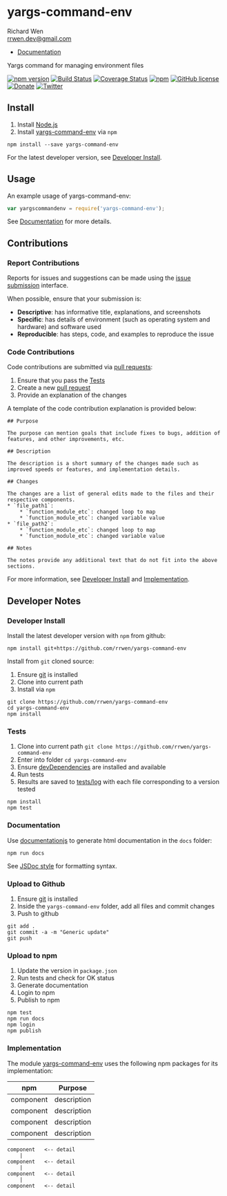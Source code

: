 # yargs-command-env

Richard Wen  
rrwen.dev@gmail.com  

* [Documentation](https://rrwen.github.io/yargs-command-env)

Yargs command for managing environment files

[![npm version](https://badge.fury.io/js/yargs-command-env.svg)](https://badge.fury.io/js/yargs-command-env)
[![Build Status](https://travis-ci.org/rrwen/yargs-command-env.svg?branch=master)](https://travis-ci.org/rrwen/yargs-command-env)
[![Coverage Status](https://coveralls.io/repos/github/rrwen/yargs-command-env/badge.svg?branch=master)](https://coveralls.io/github/rrwen/yargs-command-env?branch=master)
[![npm](https://img.shields.io/npm/dt/yargs-command-env.svg)](https://www.npmjs.com/package/yargs-command-env)
[![GitHub license](https://img.shields.io/github/license/rrwen/yargs-command-env.svg)](https://github.com/rrwen/yargs-command-env/blob/master/LICENSE)
[![Donate](https://img.shields.io/badge/donate-Donarbox-yellow.svg)](https://donorbox.org/rrwen)
[![Twitter](https://img.shields.io/twitter/url/https/github.com/rrwen/yargs-command-env.svg?style=social)](https://twitter.com/intent/tweet?text=Yargs%20command%20for%20managing%20environment%20files:%20https%3A%2F%2Fgithub.com%2Frrwen%2Fyargs-command-env%20%23nodejs%20%23npm)

## Install

1. Install [Node.js](https://nodejs.org/en/)
2. Install [yargs-command-env](https://www.npmjs.com/package/yargs-command-env) via `npm`

```
npm install --save yargs-command-env
```

For the latest developer version, see [Developer Install](#developer-install).

## Usage

An example usage of yargs-command-env:

```javascript
var yargscommandenv = require('yargs-command-env');
```

See [Documentation](https://rrwen.github.io/yargs-command-env) for more details.

## Contributions

### Report Contributions

Reports for issues and suggestions can be made using the [issue submission](https://github.com/rrwen/yargs-command-env/issues) interface.

When possible, ensure that your submission is:

* **Descriptive**: has informative title, explanations, and screenshots
* **Specific**: has details of environment (such as operating system and hardware) and software used
* **Reproducible**: has steps, code, and examples to reproduce the issue

### Code Contributions

Code contributions are submitted via [pull requests](https://help.github.com/articles/about-pull-requests/):

1. Ensure that you pass the [Tests](#tests)
2. Create a new [pull request](https://github.com/rrwen/yargs-command-env/pulls)
3. Provide an explanation of the changes

A template of the code contribution explanation is provided below:

```
## Purpose

The purpose can mention goals that include fixes to bugs, addition of features, and other improvements, etc.

## Description

The description is a short summary of the changes made such as improved speeds or features, and implementation details.

## Changes

The changes are a list of general edits made to the files and their respective components.
* `file_path1`:
	* `function_module_etc`: changed loop to map
	* `function_module_etc`: changed variable value
* `file_path2`:
	* `function_module_etc`: changed loop to map
	* `function_module_etc`: changed variable value

## Notes

The notes provide any additional text that do not fit into the above sections.
```

For more information, see [Developer Install](#developer-install) and [Implementation](#implementation).

## Developer Notes

### Developer Install

Install the latest developer version with `npm` from github:

```
npm install git+https://github.com/rrwen/yargs-command-env
```
  
Install from `git` cloned source:

1. Ensure [git](https://git-scm.com/) is installed
2. Clone into current path
3. Install via `npm`

```
git clone https://github.com/rrwen/yargs-command-env
cd yargs-command-env
npm install
```

### Tests

1. Clone into current path `git clone https://github.com/rrwen/yargs-command-env`
2. Enter into folder `cd yargs-command-env`
3. Ensure [devDependencies](https://docs.npmjs.com/files/package.json#devdependencies) are installed and available
4. Run tests
5. Results are saved to [tests/log](tests/log) with each file corresponding to a version tested

```
npm install
npm test
```

### Documentation

Use [documentationjs](https://www.npmjs.com/package/documentation) to generate html documentation in the `docs` folder:

```
npm run docs
```

See [JSDoc style](http://usejsdoc.org/) for formatting syntax.

### Upload to Github

1. Ensure [git](https://git-scm.com/) is installed
2. Inside the `yargs-command-env` folder, add all files and commit changes
3. Push to github

```
git add .
git commit -a -m "Generic update"
git push
```

### Upload to npm

1. Update the version in `package.json`
2. Run tests and check for OK status
3. Generate documentation
4. Login to npm
5. Publish to npm

```
npm test
npm run docs
npm login
npm publish
```

### Implementation

The module [yargs-command-env](https://www.npmjs.com/package/yargs-command-env) uses the following npm packages for its implementation:

npm | Purpose
--- | ---
component | description
component | description
component | description
component | description

```
component   <-- detail
    |
component   <-- detail
    |
component   <-- detail
    |
component   <-- detail
```
